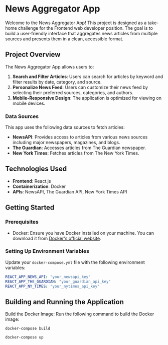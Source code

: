 # News Aggregator App

Welcome to the News Aggregator App! This project is designed as a take-home challenge for the Frontend web developer position. The goal is to build a user-friendly interface that aggregates news articles from multiple sources and presents them in a clean, accessible format.

## Project Overview

The News Aggregator App allows users to:

1. **Search and Filter Articles**: Users can search for articles by keyword and filter results by date, category, and source.
2. **Personalize News Feed**: Users can customize their news feed by selecting their preferred sources, categories, and authors.
3. **Mobile-Responsive Design**: The application is optimized for viewing on mobile devices.

### Data Sources

This app uses the following data sources to fetch articles:

- **NewsAPI**: Provides access to articles from various news sources including major newspapers, magazines, and blogs.
- **The Guardian**: Accesses articles from The Guardian newspaper.
- **New York Times**: Fetches articles from The New York Times.

## Technologies Used

- **Frontend**: React.js
- **Containerization**: Docker
- **APIs**: NewsAPI, The Guardian API, New York Times API

## Getting Started

### Prerequisites

- Docker: Ensure you have Docker installed on your machine. You can download it from [Docker's official website](https://www.docker.com/get-started).

### Setting Up Environment Variables

Update your `docker-compose.yml` file with the following environment variables:

```yaml
REACT_APP_NEWS_API: "your_newsapi_key"
REACT_APP_THE_GUARDIAN: "your_guardian_api_key"
REACT_APP_NY_TIMES: "your_nytimes_api_key"
```

## Building and Running the Application
Build the Docker Image: Run the following command to build the Docker image:

```
docker-compose build
```

```
docker-compose up
```